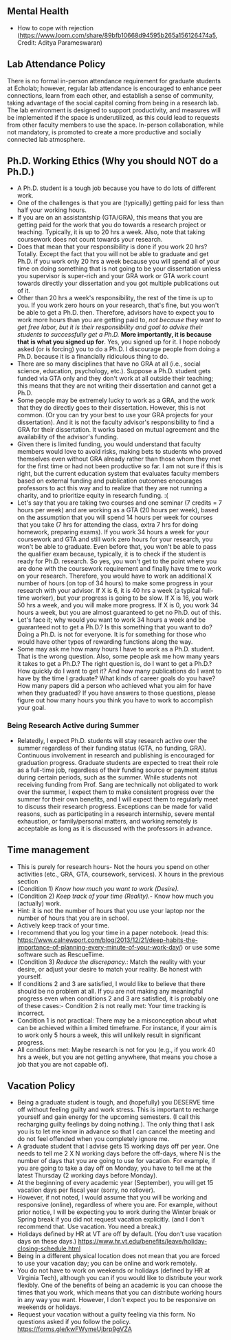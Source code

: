 ## Mental Health

- How to cope with rejection (https://www.loom.com/share/89bfb10668d94595b265a156126474a5, Credit: Aditya Parameswaran)

## Lab Attendance Policy

There is no formal in-person attendance requirement for graduate students at Echolab; however, regular lab attendance is encouraged to enhance peer connections, learn from each other, and establish a sense of community, taking advantage of the social capital coming from being in a research lab. The lab environment is designed to support productivity, and measures will be implemented if the space is underutilized, as this could lead to requests from other faculty members to use the space. In-person collaboration, while not mandatory, is promoted to create a more productive and socially connected lab atmosphere.

## Ph.D. Working Ethics (Why you should NOT do a Ph.D.)

- A Ph.D. student is a tough job because you have to do lots of different work.
- One of the challenges is that you are (typically) getting paid for less than half your working hours.
- If you are on an assistantship (GTA/GRA), this means that you are getting paid for the work that you do towards a research project or teaching. Typically, it is up to 20 hrs a week. Also, note that taking coursework does not count towards your research.
- Does that mean that your responsibility is done if you work 20 hrs? Totally. Except the fact that you will not be able to graduate and get Ph.D. if you work only 20 hrs a week because you will spend all of your time on doing something that is not going to be your dissertation unless you supervisor is super-rich and your GRA work or GTA work count towards directly your dissertation and you got multiple publications out of it.
- Other than 20 hrs a week's responsibility, the rest of the time is up to you. If you work zero hours on your research, that's fine, but you won't be able to get a Ph.D. then. Therefore, advisors have to expect you to work more hours than you are getting paid to, *not because they want to get free labor, but it is their responsibility and goal to advise their students to successfully get a Ph.D.* **More importantly, it is because that is what you signed up for**. Yes, you signed up for it. I hope nobody asked (or is forcing) you to do a Ph.D. I discourage people from doing a Ph.D. because it is a financially ridiculous thing to do.
- There are so many disciplines that have no GRA at all (i.e., social science, education, psychology, etc.). Suppose a Ph.D. student gets funded via GTA only and they don't work at all outside their teaching; this means that they are not writing their dissertation and cannot get a Ph.D.
- Some people may be extremely lucky to work as a GRA, and the work that they do directly goes to their dissertation. However, this is not common. (Or you can try your best to use your GRA projects for your dissertation). And it is not the faculty advisor's responsibility to find a GRA for their dissertation. It works based on mutual agreement and the availability of the advisor's funding.
- Given there is limited funding, you would understand that faculty members would love to avoid risks, making bets to students who proved themselves even without GRA already rather than those whom they met for the first time or had not been productive so far. I am not sure if this is right, but the current education system that evaluates faculty members based on external funding and publication outcomes encourages professors to act this way and to realize that they are not running a charity, and to prioritize equity in research funding. :(
- Let's say that you are taking two courses and one seminar (7 credits = 7 hours per week) and are working as a GTA (20 hours per week), based on the assumption that you will spend 14 hours per week for courses that you take (7 hrs for attending the class, extra 7 hrs for doing homework, preparing exams). If you work 34 hours a week for your coursework and GTA and still work zero hours for your research, you won't be able to graduate. Even before that, you won't be able to pass the qualifier exam because, typically, it is to check if the student is ready for Ph.D. research. So yes, you won't get to the point where you are done with the coursework requirement and finally have time to work on your research. Therefore, you would have to work an additional X number of hours (on top of 34 hours) to make some progress in your research with your advisor. If X is 6, it is 40 hrs a week (a typical full-time worker), but your progress is going to be slow. If X is 16, you work 50 hrs a week, and you will make more progress. If X is 0, you work 34 hours a week, but you are almost guaranteed to get no Ph.D. out of this.
- Let's face it; why would you want to work 34 hours a week and be guaranteed not to get a Ph.D.? Is this something that you want to do? Doing a Ph.D. is not for everyone. It is for something for those who would have other types of rewarding functions along the way.
- Some may ask me how many hours I have to work as a Ph.D. student. That is the wrong question. Also, some people ask me how many years it takes to get a Ph.D.? The right question is, do I want to get a Ph.D.? How quickly do I want to get it? And how many publications do I want to have by the time I graduate? What kinds of career goals do you have? How many papers did a person who achieved what you aim for have when they graduated? If you have answers to those questions, please figure out how many hours you think you have to work to accomplish your goal.

### Being Research Active during Summer

- Relatedly, I expect Ph.D. students will stay research active over the summer regardless of their funding status (GTA, no funding, GRA). Continuous involvement in research and publishing is encouraged for graduation progress. Graduate students are expected to treat their role as a full-time job, regardless of their funding source or payment status during certain periods, such as the summer. While students not receiving funding from Prof. Sang are technically not obligated to work over the summer, I expect them to make consistent progress over the summer for their own benefits, and I will expect them to regularly meet to discuss their research progress. Exceptions can be made for valid reasons, such as participating in a research internship, severe mental exhaustion, or family/personal matters, and working remotely is acceptable as long as it is discussed with the professors in advance.

## Time management

- This is purely for research hours- Not the hours you spend on other activities (etc., GRA, GTA, coursework, services). X hours in the previous section
- (Condition 1) *Know how much you want to work (Desire).*
- (Condition 2) *Keep track of your time (Reality).*- Know how much you (actually) work.
- Hint: it is not the number of hours that you use your laptop nor the number of hours that you are in school.
- Actively keep track of your time.
- I recommend that you log your time in a paper notebook. (read this: https://www.calnewport.com/blog/2013/12/21/deep-habits-the-importance-of-planning-every-minute-of-your-work-day/) or use some software such as RescueTime.
- (Condition 3) *Reduce the discrepancy.*: Match the reality with your desire, or adjust your desire to match your reality. Be honest with yourself.
- If conditions 2 and 3 are satisfied, I would like to believe that there should be no problem at all.  If you are not making any meaningful progress even when conditions 2 and 3 are satisfied, it is probably one of these cases:- Condition 2 is not really met: Your time tracking is incorrect.
- Condition 1 is not practical: There may be a misconception about what can be achieved within a limited timeframe. For instance, if your aim is to work only 5 hours a week, this will unlikely result in significant progress.
- All conditions met: Maybe research is not for you (e.g., if you work 40 hrs a week, but you are not getting anywhere, that means you chose a job that you are not capable of).

## Vacation Policy

- Being a graduate student is tough, and (hopefully) you DESERVE time off without feeling guilty and work stress. This is important to recharge yourself and gain energy for the upcoming semesters. (I call this recharging guilty feelings by doing nothing.). The only thing that I ask you is to let me know in advance so that I can cancel the meeting and do not feel offended when you completely ignore me.
- A graduate student that I advise gets 15 working days off per year. One needs to tell me 2 X N working days before the off-days, where N is the number of days that you are going to use for vacation. For example, if you are going to take a day off on Monday, you have to tell me at the latest Thursday (2 working days before Monday).
- At the beginning of every academic year (September), you will get 15 vacation days per fiscal year (sorry, no rollover).
- However, if not noted, I would assume that you will be working and responsive (online), regardless of where you are. For example, without prior notice, I will be expecting you to work during the Winter break or Spring break if you did not request vacation explicitly. (and I don't recommend that. Use vacation. You need a break.)
- Holidays defined by HR at VT are off by default. (You don't use vacation days on these days.) https://www.hr.vt.edu/benefits/leave/holiday-closing-schedule.html
- Being in a different physical location does not mean that you are forced to use your vacation day; you can be online and work remotely.
- You do not have to work on weekends or holidays (defined by HR at Virginia Tech), although you can if you would like to distribute your work flexibly. One of the benefits of being an academic is you can choose the times that you work, which means that you can distribute working hours in any way you want. However, I don't expect you to be responsive on weekends or holidays.
- Request your vacation without a guilty feeling via this form. No questions asked if you follow the policy. https://forms.gle/kwFWymeUjbrp9gVZA
